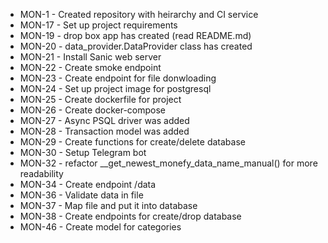 * MON-1  - Created repository with heirarchy and CI service
* MON-17 - Set up project requirements
* MON-19 - drop box app has created (read README.md)
* MON-20 - data_provider.DataProvider class has created
* MON-21 - Install Sanic web server
* MON-22 - Create smoke endpoint
* MON-23 - Create endpoint for file donwloading
* MON-24 - Set up project image for postgresql
* MON-25 - Create dockerfile for project
* MON-26 - Create docker-compose
* MON-27 - Async PSQL driver was added
* MON-28 - Transaction model was added
* MON-29 - Create functions for create/delete database
* MON-30 - Setup Telegram bot
* MON-32 - refactor __get_newest_monefy_data_name_manual() for more readability
* MON-34 - Create endpoint /data
* MON-36 - Validate data in file
* MON-37 - Map file and put it into database
* MON-38 - Create endpoints for create/drop database
* MON-46 -  Create model for categories
